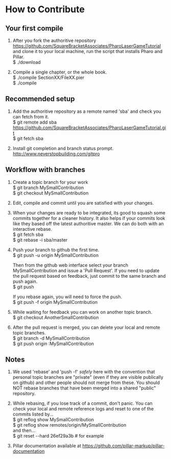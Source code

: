 # How to Contribute

## Your first compile 

1. After you fork the authoritive repository https://github.com/SquareBracketAssociates/PharoLaserGameTutorial and clone it to your local machine, run the script that installs Pharo and Pillar.  
   $ ./download

1. Compile a single chapter, or the whole book.  
   $ ./compile SectionXX/FileXX.pier  
   $ ./compile   

## Recommended setup

1. Add the authoritive repository as a remote named 'sba' and check you can fetch from it.  
   $ git remote add sba https://github.com/SquareBracketAssociates/PharoLaserGameTutorial.git  
   $ git fetch sba

1. Install git completion and branch status prompt.  
   http://www.neverstopbuilding.com/gitpro  

## Workflow with branches

1. Create a topic branch for your work  
   $ git branch MySmallContribution  
   $ git checkout MySmallContribution

1. Edit, compile and commit until you are satisfied with your changes.

1. When your changes are ready to be integrated, its good to squash some commits together for a cleaner history.  It also helps if your commits look like they based off the latest authoritive master. We can do both with an interactive rebase.  
   $ git fetch sba  
   $ git rebase -i sba/master  

1. Push your branch to github the first time.  
   $ git push -u origin MySmallContribution  

   Then from the github web interface select your branch MySmallContribution and issue a 'Pull Request'. If you need to update the pull request based on feedback, just commit to the same branch and push again.  
   $ git push

   If you rebase again, you will need to force the push.  
   $ git push -f origin MySmallContribution

1. While waiting for feedback you can work on another topic branch.   
   $ git checkout AnotherSmallContribution

1. After the pull request is merged, you can delete your local and remote topic branches.   
   $ git branch -d MySmallContribution  
   $ git push origin :MySmallContribution

## Notes

1. We used 'rebase' and 'push -f'  *safely* here with the convention that personal topic branches are "private" (even if they
are visible publically on github) and other people should not merge from these.  You should NOT rebase branches that have been merged into a shared "public" repository.

1. While rebasing, if you lose track of a commit, don't panic.  You can check your local and remote reference logs and reset to one of the commits listed by...  
   $ git reflog show MySmallContribution  
   $ git reflog show remotes/origin/MySmallContribution  
   and then...  
   $ git reset --hard 26ef29a3b # for example

1. Pillar documentation available at https://github.com/pillar-markup/pillar-documentation
